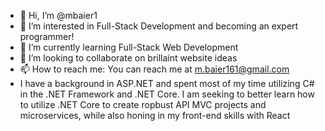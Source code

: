 - 👋 Hi, I’m @mbaier1
- 👀 I’m interested in Full-Stack Development and becoming an expert programmer!
- 🌱 I’m currently learning Full-Stack Web Development
- 💞️ I’m looking to collaborate on brillaint website ideas
- 📫 How to reach me: You can reach me at m.baier161@gmail.com
- I have a background in ASP.NET and spent most of my time utilizing C# in the .NET Framework and .NET Core. I am seeking to better learn how to utilize .NET Core to create ropbust API MVC projects and microservices, while also honing in my front-end skills with React

<!---
mbaier1/mbaier1 is a ✨ special ✨ repository because its `README.md` (this file) appears on your GitHub profile.
You can click the Preview link to take a look at your changes.
--->
